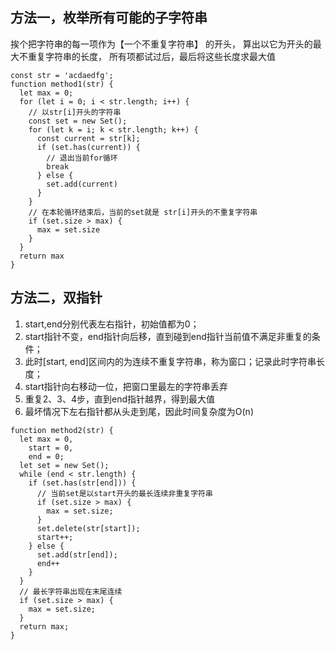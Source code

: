 ## 方法一，枚举所有可能的子字符串
挨个把字符串的每一项作为【一个不重复字符串】 的开头，
算出以它为开头的最大不重复字符串的长度，
所有项都试过后，最后将这些长度求最大值
```
const str = 'acdaedfg';
function method1(str) {
  let max = 0;
  for (let i = 0; i < str.length; i++) {
    // 以str[i]开头的字符串
    const set = new Set();
    for (let k = i; k < str.length; k++) {
      const current = str[k];
      if (set.has(current)) {
        // 退出当前for循环
        break
      } else {
        set.add(current)
      }
    }
    // 在本轮循环结束后，当前的set就是 str[i]开头的不重复字符串
    if (set.size > max) {
      max = set.size
    }
  }
  return max
}
```
## 方法二，双指针
1. start,end分别代表左右指针，初始值都为0；
2. start指针不变，end指针向后移，直到碰到end指针当前值不满足非重复的条件；
3. 此时[start, end]区间内的为连续不重复字符串，称为窗口；记录此时字符串长度；
4. start指针向右移动一位，把窗口里最左的字符串丢弃
5. 重复2、3、4步，直到end指针越界，得到最大值
6. 最坏情况下左右指针都从头走到尾，因此时间复杂度为O(n)
```
function method2(str) {
  let max = 0,
    start = 0,
    end = 0;
  let set = new Set();
  while (end < str.length) {
    if (set.has(str[end])) {
      // 当前set是以start开头的最长连续非重复字符串
      if (set.size > max) {
        max = set.size;
      }
      set.delete(str[start]); 
      start++;
    } else {
      set.add(str[end]);
      end++
    }
  }
  // 最长字符串出现在末尾连续
  if (set.size > max) {
    max = set.size;
  }
  return max;
}
```